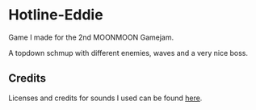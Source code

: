 # Hotline-Eddie

Game I made for the 2nd MOONMOON Gamejam.

A topdown schmup with different enemies, waves and a very nice boss. 

## Credits

Licenses and credits for sounds I used can be found [here](https://github.com/ruudschouten/Hotline-Eddie/blob/master/AUDIO%20CREDITS.md).
